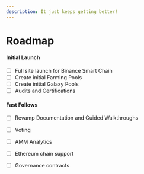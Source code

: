 ```yaml
---
description: It just keeps getting better!
---
```


# Roadmap

#### Initial Launch

* [ ] Full site launch for Binance Smart Chain
* [ ] Create initial Farming Pools
* [ ] Create initial Galaxy Pools
* [ ] Audits and Certifications

#### Fast Follows

* [ ] Revamp Documentation and Guided Walkthroughs
* [ ] Voting
* [ ] AMM Analytics
* [ ] Ethereum chain support
* [ ] Governance contracts




